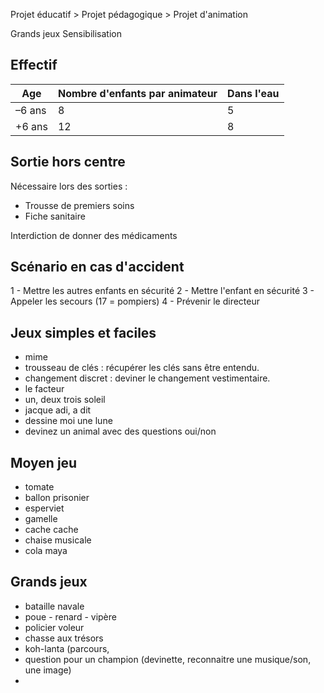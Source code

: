 Projet éducatif > Projet pédagogique > Projet d'animation

Grands jeux
Sensibilisation 

## Effectif

| Age | Nombre d'enfants par animateur | Dans l'eau |
|---|---|---|
| –6 ans | 8 | 5 |
| +6  ans | 12 | 8 |

## Sortie hors centre

Nécessaire lors des sorties : 

* Trousse de premiers soins
* Fiche sanitaire

Interdiction de donner des médicaments

## Scénario en cas d'accident

1 - Mettre les autres enfants en sécurité
2 - Mettre l'enfant en sécurité
3 - Appeler les secours (17 = pompiers)
4 - Prévenir le directeur

## Jeux simples et faciles

* mime
* trousseau de clés : récupérer les clés sans être entendu.
* changement discret : deviner le changement vestimentaire.
* le facteur
* un, deux trois soleil
* jacque adi, a dit 
* dessine moi une lune
* devinez un animal avec des questions oui/non

## Moyen jeu

* tomate
* ballon prisonier
* esperviet
* gamelle
* cache cache
* chaise musicale
* cola maya

## Grands jeux

* bataille navale
* poue - renard - vipère
* policier voleur
* chasse aux trésors
* koh-lanta (parcours, 
* question pour un champion (devinette, reconnaitre une musique/son, une image)
*
